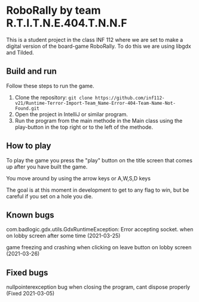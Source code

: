# RoboRally by team R.T.I.T.N.E.404.T.N.N.F
This is a student project in the class INF 112 where we are set to make a digital version of the board-game RoboRally.
To do this we are using libgdx and Tilded.

## Build and run

Follow these steps to run the game.

1. Clone the repository: ```git clone https://github.com/inf112-v21/Runtime-Terror-Import-Team_Name-Error-404-Team-Name-Not-Found.git```
2. Open the project in IntelliJ or similar program.
3. Run the program from the main methode in the Main class using the play-button in the top right or to the left of the methode.

## How to play
To play the game you press the "play" button on the title screen that comes up after you have built the game.

You move around by using the arrow keys or A,W,S,D keys

The goal is at this moment in development to get to any flag to win, but be careful if you set on a hole you die.

## Known bugs
com.badlogic.gdx.utils.GdxRuntimeException: Error accepting socket. when on lobby screen after some time (2021-03-25)

game freezing and crashing when clicking on leave button on lobby screen (2021-03-26)

## Fixed bugs
nullpointerexception bug when closing the program, cant dispose properly (Fixed 2021-03-05) 
